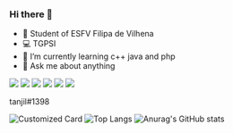 
### Hi there 👋
- 🏢 Student of ESFV Filipa de Vilhena
- 💻 TGPSI
- 🌱 I’m currently learning c++ java and php
- 💬 Ask me about anything  


<img src="https://img.shields.io/badge/Discord-7289DA?style=for-the-badge&logo=discord&logoColor=white"/> 
<img src="https://img.shields.io/badge/Instagram-E4405F?style=for-the-badge&logo=instagram&logoColor=white" href="https://instagram.com/tanjil_kh"/> <img src="https://img.shields.io/badge/YouTube-FF0000?style=for-the-badge&logo=youtube&logoColor=white" href="https://www.youtube.com/channel/UC4YrOpOprVmX7aVwHm6Q3TQ"/>
<img src="https://img.shields.io/badge/Steam-000000?style=for-the-badge&logo=steam&logoColor=white" href="https://steamcommunity.com/id/tanjil/"/> <img src="https://img.shields.io/badge/Counter_Strike-000000?style=for-the-badge&logo=counter-strike&logoColor=white"/> <img src="https://img.shields.io/badge/Spotify-1ED760?&style=for-the-badge&logo=spotify&logoColor=white" href="https://open.spotify.com/user/r1fsm8bhowed55sxsw1qceiii"/>



tanjil#1398

![Customized Card](https://github-readme-stats.vercel.app/api/pin?username=tanjilk&repo=khanSite&title_color=fff&icon_color=f9f9f9&text_color=9f9f9f&bg_color=151515)
![Top Langs](https://github-readme-stats.vercel.app/api/top-langs/?username=tanjilk&layout=compact&theme=dark)
![Anurag's GitHub stats](https://github-readme-stats.vercel.app/api?username=tanjilk&show_icons=true&theme=radical)



